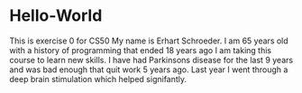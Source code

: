 # Hello-World
This is exercise 0 for CS50
My name is Erhart Schroeder.  I am 65 years old with a history of programming that ended 18 years ago  I am taking this course to learn new skills.  I have had Parkinsons disease for the last 9 years and was bad enough that quit work 5 years ago.  Last year I went through a deep brain stimulation which helped signifantly.
